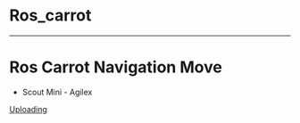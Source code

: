 # Ros_carrot

---

# Ros Carrot Navigation Move 
- Scout Mini - Agilex

[Uploading](C:\Users\민규\Downloads)
